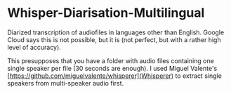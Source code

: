 # Whisper-Diarisation-Multilingual
Diarized transcription of audiofiles in languages other than English. Google Cloud says this is not possible, but it is (not perfect, but with a rather high level of accuracy).

This presupposes that you have a folder with audio files containing one single speaker per file (30 seconds are enough). I used Miguel Valente's [https://github.com/miguelvalente/whisperer](Whisperer) to extract single speakers from multi-speaker audio first.
